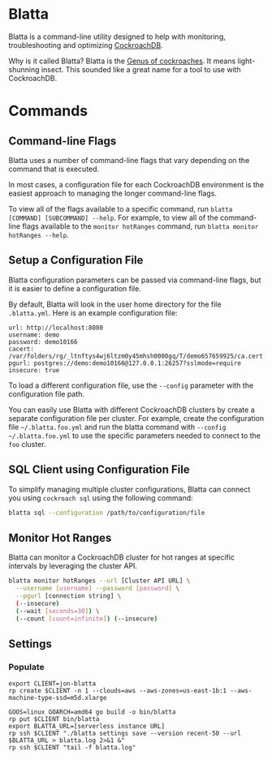 # Blatta

Blatta is a command-line utility designed to help with monitoring, troubleshooting and optimizing [CockroachDB](https://www.cockroachlabs.com/).

Why is it called Blatta? Blatta is the [Genus of cockroaches](https://en.wikipedia.org/wiki/Blatta). It means light-shunning insect.
This sounded like a great name for a tool to use with CockroachDB.

# Commands

## Command-line Flags

Blatta uses a number of command-line flags that vary depending on the command that is executed.

In most cases, a configuration file for each CockroachDB environment is the easiest
approach to managing the longer command-line flags.

To view all of the flags available to a specific command, run `blatta [COMMAND] [SUBCOMMAND] --help`.
For example, to view all of the command-line flags available to the `monitor hotRanges` command,
run `blatta monitor hotRanges --help`.

## Setup a Configuration File

Blatta configuration parameters can be passed via command-line flags, but it is easier to define a configuration file.

By default, Blatta will look in the user home directory for the file `.blatta.yml`. 
Here is an example configuration file:

```
url: http://localhost:8080
username: demo
password: demo10166
cacert: /var/folders/rg/_ltnftys4wj6ltzm0y45mhsh0000gq/T/demo657659925/ca.cert
pgurl: postgres://demo:demo10166@127.0.0.1:26257?sslmode=require
insecure: true
```

To load a different configuration file, use the `--config` parameter with 
the configuration file path.

You can easily use Blatta with different CockroachDB clusters by create a 
separate configuration file per cluster. For example, create the configuration file
`~/.blatta.foo.yml` and run the blatta command with `--config ~/.blatta.foo.yml` to
use the specific parameters needed to connect to the `foo` cluster.

## SQL Client using Configuration File

To simplify managing multiple cluster configurations, Blatta can connect you using 
`cockroach sql` using the following command:

```bash
blatta sql --configuration /path/to/configuration/file
```

## Monitor Hot Ranges

Blatta can monitor a CockroachDB cluster for hot ranges at specific intervals by leveraging the cluster API.

```bash
blatta monitor hotRanges --url [Cluster API URL] \
  --username [username] --password [password] \
  --pgurl [connection string] \
  (--insecure)
  (--wait [seconds=30]) \
  (--count [count=infinite]) (--insecure)
```

## Settings

### Populate

```
export CLIENT=jon-blatta
rp create $CLIENT -n 1 --clouds=aws --aws-zones=us-east-1b:1 --aws-machine-type-ssd=m5d.xlarge

GOOS=linux GOARCH=amd64 go build -o bin/blatta
rp put $CLIENT bin/blatta
export BLATTA_URL=[serverless instance URL]
rp ssh $CLIENT "./blatta settings save --version recent-50 --url $BLATTA_URL > blatta.log 2>&1 &"
rp ssh $CLIENT "tail -f blatta.log"

```
